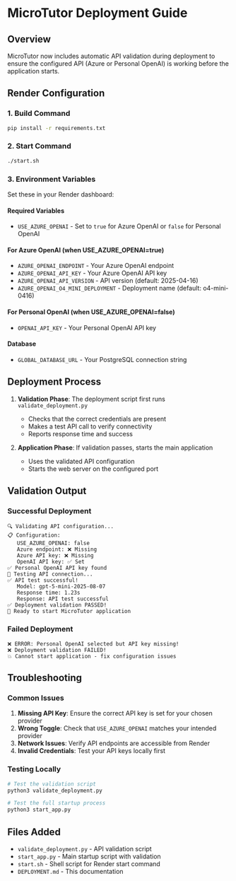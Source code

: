 # MicroTutor Deployment Guide

## Overview

MicroTutor now includes automatic API validation during deployment to ensure the configured API (Azure or Personal OpenAI) is working before the application starts.

## Render Configuration

### 1. Build Command

```bash
pip install -r requirements.txt
```

### 2. Start Command

```bash
./start.sh
```

### 3. Environment Variables

Set these in your Render dashboard:

#### Required Variables

- `USE_AZURE_OPENAI` - Set to `true` for Azure OpenAI or `false` for Personal OpenAI

#### For Azure OpenAI (when USE_AZURE_OPENAI=true)

- `AZURE_OPENAI_ENDPOINT` - Your Azure OpenAI endpoint
- `AZURE_OPENAI_API_KEY` - Your Azure OpenAI API key
- `AZURE_OPENAI_API_VERSION` - API version (default: 2025-04-16)
- `AZURE_OPENAI_O4_MINI_DEPLOYMENT` - Deployment name (default: o4-mini-0416)

#### For Personal OpenAI (when USE_AZURE_OPENAI=false)

- `OPENAI_API_KEY` - Your Personal OpenAI API key

#### Database

- `GLOBAL_DATABASE_URL` - Your PostgreSQL connection string

## Deployment Process

1. **Validation Phase**: The deployment script first runs `validate_deployment.py`
   - Checks that the correct credentials are present
   - Makes a test API call to verify connectivity
   - Reports response time and success

2. **Application Phase**: If validation passes, starts the main application
   - Uses the validated API configuration
   - Starts the web server on the configured port

## Validation Output

### Successful Deployment

```
🔍 Validating API configuration...
📋 Configuration:
   USE_AZURE_OPENAI: false
   Azure endpoint: ❌ Missing
   Azure API key: ❌ Missing
   OpenAI API key: ✅ Set
✅ Personal OpenAI API key found
🧪 Testing API connection...
✅ API test successful!
   Model: gpt-5-mini-2025-08-07
   Response time: 1.23s
   Response: API test successful
✅ Deployment validation PASSED!
🎉 Ready to start MicroTutor application
```

### Failed Deployment

```
❌ ERROR: Personal OpenAI selected but API key missing!
❌ Deployment validation FAILED!
💥 Cannot start application - fix configuration issues
```

## Troubleshooting

### Common Issues

1. **Missing API Key**: Ensure the correct API key is set for your chosen provider
2. **Wrong Toggle**: Check that `USE_AZURE_OPENAI` matches your intended provider
3. **Network Issues**: Verify API endpoints are accessible from Render
4. **Invalid Credentials**: Test your API keys locally first

### Testing Locally

```bash
# Test the validation script
python3 validate_deployment.py

# Test the full startup process
python3 start_app.py
```

## Files Added

- `validate_deployment.py` - API validation script
- `start_app.py` - Main startup script with validation
- `start.sh` - Shell script for Render start command
- `DEPLOYMENT.md` - This documentation
